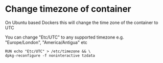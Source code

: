 # Change timezone of container

On Ubuntu based Dockers this will change the time zone of the container to UTC

You can change "Etc/UTC" to any supported timezone e.g. "Europe/London", "America/Antigua" etc


```
RUN echo "Etc/UTC" > /etc/timezone && \
dpkg-reconfigure -f noninteractive tzdata
```